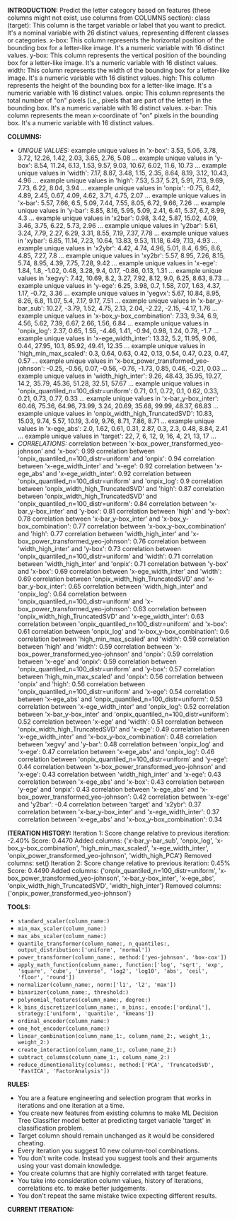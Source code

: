 **INTRODUCTION:**
Predict the letter category based on features (these columns might not exist, use columns from COLUMNS section):
class (target): This column is the target variable or label that you want to predict. It's a nominal variable with 26 distinct values, representing different classes or categories.
x-box: This column represents the horizontal position of the bounding box for a letter-like image. It's a numeric variable with 16 distinct values.
y-box: This column represents the vertical position of the bounding box for a letter-like image. It's a numeric variable with 16 distinct values.
width: This column represents the width of the bounding box for a letter-like image. It's a numeric variable with 16 distinct values.
high: This column represents the height of the bounding box for a letter-like image. It's a numeric variable with 16 distinct values.
onpix: This column represents the total number of "on" pixels (i.e., pixels that are part of the letter) in the bounding box. It's a numeric variable with 16 distinct values.
x-bar: This column represents the mean x-coordinate of "on" pixels in the bounding box. It's a numeric variable with 16 distinct values.

**COLUMNS:**
- *UNIQUE VALUES:*
example unique values in 'x-box': 3.53, 5.06, 3.78, 3.72, 12.26, 1.42, 2.03, 3.65, 2.76, 5.08 ...
example unique values in 'y-box': 8.54, 11.24, 6.13, 1.53, 9.57, 9.03, 10.67, 6.02, 11.6, 10.73 ...
example unique values in 'width': 7.17, 8.87, 3.48, 1.15, 2.35, 8.64, 8.19, 3.12, 10.43, 4.96 ...
example unique values in 'high': 7.53, 5.37, 5.21, 5.91, 7.13, 9.69, 7.73, 6.22, 8.04, 3.94 ...
example unique values in 'onpix': -0.75, 6.42, 4.89, 2.45, 0.67, 4.09, 4.62, 3.71, 4.75, 2.07 ...
example unique values in 'x-bar': 5.57, 7.66, 6.5, 5.09, 7.44, 7.55, 8.05, 6.72, 9.66, 7.26 ...
example unique values in 'y-bar': 8.85, 8.16, 5.95, 5.09, 2.41, 6.41, 5.37, 6.7, 8.99, 4.3 ...
example unique values in 'x2bar': 0.98, 3.42, 5.87, 15.02, 4.09, 3.46, 3.75, 6.22, 5.73, 2.96 ...
example unique values in 'y2bar': 5.61, 3.24, 7.79, 2.27, 6.29, 3.31, 8.55, 7.19, 7.37, 7.78 ...
example unique values in 'xybar': 6.85, 11.14, 7.23, 10.64, 13.83, 9.53, 11.18, 6.49, 7.13, 4.93 ...
example unique values in 'x2ybr': 4.42, 4.74, 4.96, 5.01, 8.4, 6.95, 8.6, 4.85, 7.27, 7.8 ...
example unique values in 'xy2br': 5.57, 8.95, 7.26, 8.15, 5.74, 8.95, 4.39, 7.75, 7.28, 9.42 ...
example unique values in 'x-ege': 1.84, 1.8, -1.02, 0.48, 3.28, 9.4, 0.17, -0.86, 0.13, 1.31 ...
example unique values in 'xegvy': 7.42, 10.69, 8.2, 3.27, 7.92, 8.12, 9.0, 6.25, 8.63, 8.73 ...
example unique values in 'y-ege': 6.25, 3.98, 0.7, 1.58, 7.07, 1.63, 4.37, 1.17, -0.72, 3.36 ...
example unique values in 'yegvx': 5.67, 10.84, 8.95, 8.26, 6.8, 11.07, 5.4, 7.17, 9.17, 7.51 ...
example unique values in 'x-bar_y-bar_sub': 10.27, -3.79, 1.52, 4.75, 2.13, 2.04, -2.22, -2.15, -4.17, 1.76 ...
example unique values in 'x-box_y-box_combination': 7.33, 9.34, 6.9, 4.56, 5.62, 7.39, 6.67, 2.66, 1.56, 6.84 ...
example unique values in 'onpix_log': 2.37, 0.65, 1.55, -4.46, 1.41, -0.94, 0.98, 1.24, 0.78, -1.7 ...
example unique values in 'x-ege_width_inter': 13.32, 5.2, 11.95, 9.06, 0.44, 27.95, 10.1, 85.92, 49.41, 12.35 ...
example unique values in 'high_min_max_scaled': 0.3, 0.64, 0.63, 0.42, 0.13, 0.54, 0.47, 0.23, 0.47, 0.57 ...
example unique values in 'x-box_power_transformed_yeo-johnson': -0.25, -0.56, 0.07, -0.56, -0.76, -1.73, 0.85, 0.46, -0.21, 0.03 ...
example unique values in 'width_high_inter': 9.26, 48.43, 35.95, 19.27, 14.2, 35.79, 45.36, 51.28, 32.51, 57.67 ...
example unique values in 'onpix_quantiled_n=100_distr=uniform': 0.71, 0.1, 0.72, 0.1, 0.62, 0.33, 0.21, 0.73, 0.77, 0.33 ...
example unique values in 'x-bar_y-box_inter': 60.46, 75.36, 64.96, 73.99, 3.24, 20.69, 35.68, 99.99, 48.37, 66.83 ...
example unique values in 'onpix_width_high_TruncatedSVD': 10.83, 15.03, 9.74, 5.57, 10.19, 3.49, 9.76, 8.71, 7.86, 8.71 ...
example unique values in 'x-ege_abs': 2.0, 1.62, 0.61, 0.31, 2.87, 0.3, 2.3, 0.48, 8.84, 2.41 ...
example unique values in 'target': 22, 7, 6, 12, 9, 16, 4, 21, 13, 17 ...
- *CORRELATIONS:*
correlation between 'x-box_power_transformed_yeo-johnson' and 'x-box': 0.99
correlation between 'onpix_quantiled_n=100_distr=uniform' and 'onpix': 0.94
correlation between 'x-ege_width_inter' and 'x-ege': 0.92
correlation between 'x-ege_abs' and 'x-ege_width_inter': 0.92
correlation between 'onpix_quantiled_n=100_distr=uniform' and 'onpix_log': 0.9
correlation between 'onpix_width_high_TruncatedSVD' and 'high': 0.87
correlation between 'onpix_width_high_TruncatedSVD' and 'onpix_quantiled_n=100_distr=uniform': 0.84
correlation between 'x-bar_y-box_inter' and 'y-box': 0.81
correlation between 'high' and 'y-box': 0.78
correlation between 'x-bar_y-box_inter' and 'x-box_y-box_combination': 0.77
correlation between 'x-box_y-box_combination' and 'high': 0.77
correlation between 'width_high_inter' and 'x-box_power_transformed_yeo-johnson': 0.76
correlation between 'width_high_inter' and 'y-box': 0.73
correlation between 'onpix_quantiled_n=100_distr=uniform' and 'width': 0.71
correlation between 'width_high_inter' and 'onpix': 0.71
correlation between 'y-box' and 'x-box': 0.69
correlation between 'x-ege_width_inter' and 'width': 0.69
correlation between 'onpix_width_high_TruncatedSVD' and 'x-bar_y-box_inter': 0.65
correlation between 'width_high_inter' and 'onpix_log': 0.64
correlation between 'onpix_quantiled_n=100_distr=uniform' and 'x-box_power_transformed_yeo-johnson': 0.63
correlation between 'onpix_width_high_TruncatedSVD' and 'x-ege_width_inter': 0.63
correlation between 'onpix_quantiled_n=100_distr=uniform' and 'x-box': 0.61
correlation between 'onpix_log' and 'x-box_y-box_combination': 0.6
correlation between 'high_min_max_scaled' and 'width': 0.59
correlation between 'high' and 'width': 0.59
correlation between 'x-box_power_transformed_yeo-johnson' and 'onpix': 0.59
correlation between 'x-ege' and 'onpix': 0.59
correlation between 'onpix_quantiled_n=100_distr=uniform' and 'y-box': 0.57
correlation between 'high_min_max_scaled' and 'onpix': 0.56
correlation between 'onpix' and 'high': 0.56
correlation between 'onpix_quantiled_n=100_distr=uniform' and 'x-ege': 0.54
correlation between 'x-ege_abs' and 'onpix_quantiled_n=100_distr=uniform': 0.53
correlation between 'x-ege_width_inter' and 'onpix_log': 0.52
correlation between 'x-bar_y-box_inter' and 'onpix_quantiled_n=100_distr=uniform': 0.52
correlation between 'x-ege' and 'width': 0.51
correlation between 'onpix_width_high_TruncatedSVD' and 'x-ege': 0.49
correlation between 'x-ege_width_inter' and 'x-box_y-box_combination': 0.48
correlation between 'xegvy' and 'y-bar': 0.48
correlation between 'onpix_log' and 'x-ege': 0.47
correlation between 'x-ege_abs' and 'onpix_log': 0.46
correlation between 'onpix_quantiled_n=100_distr=uniform' and 'y-ege': 0.44
correlation between 'x-box_power_transformed_yeo-johnson' and 'x-ege': 0.43
correlation between 'width_high_inter' and 'x-ege': 0.43
correlation between 'x-ege_abs' and 'x-box': 0.43
correlation between 'y-ege' and 'onpix': 0.43
correlation between 'x-ege_abs' and 'x-box_power_transformed_yeo-johnson': 0.42
correlation between 'x-ege' and 'y2bar': -0.4
correlation between 'target' and 'x2ybr': 0.37
correlation between 'x-bar_y-box_inter' and 'x-ege_width_inter': 0.37
correlation between 'x-ege_abs' and 'x-box_y-box_combination': 0.34

**ITERATION HISTORY:**
Iteration 1:
Score change relative to previous iteration: -2.40%
Score: 0.4470
Added columns: {'x-bar_y-bar_sub', 'onpix_log', 'x-box_y-box_combination', 'high_min_max_scaled', 'x-ege_width_inter', 'onpix_power_transformed_yeo-johnson', 'width_high_PCA'}
Removed columns: set()
Iteration 2:
Score change relative to previous iteration: 0.45%
Score: 0.4490
Added columns: {'onpix_quantiled_n=100_distr=uniform', 'x-box_power_transformed_yeo-johnson', 'x-bar_y-box_inter', 'x-ege_abs', 'onpix_width_high_TruncatedSVD', 'width_high_inter'}
Removed columns: {'onpix_power_transformed_yeo-johnson'}

**TOOLS:**
- `standard_scaler(column_name:)`
- `min_max_scaler(column_name:)`
- `max_abs_scaler(column_name:)`
- `quantile_transformer(column_name:, n_quantiles:, output_distribution:['uniform', 'normal'])`
- `power_transformer(column_name:, method:['yeo-johnson', 'box-cox'])`
- `apply_math_function(column_name:, function:['log', 'sqrt', 'exp', 'square', 'cube', 'inverse', 'log2', 'log10', 'abs', 'ceil', 'floor', 'round'])`
- `normalizer(column_name:, norm:['l1', 'l2', 'max'])`
- `binarizer(column_name:, threshold:)`
- `polynomial_features(column_name:, degree:)`
- `k_bins_discretizer(column_name:, n_bins:, encode:['ordinal'], strategy:['uniform', 'quantile', 'kmeans'])`
- `ordinal_encoder(column_name:)`
- `one_hot_encoder(column_name:)`
- `linear_combination(column_name_1:, column_name_2:, weight_1:, weight_2:)`
- `create_interaction(column_name_1:, column_name_2:)`
- `subtract_columns(column_name_1:, column_name_2:)`
- `reduce_dimentionality(columns:, method:['PCA', 'TruncatedSVD', 'FastICA', 'FactorAnalysis'])`

**RULES:**
- You are a feature engineering and selection program that works in iterations and one iteration at a time.
- You create new features from existing columns to make ML Decision Tree Classifier model better at predicting target variable 'target' in classification problem.
- Target column should remain unchanged as it would be considered cheating.
- Every iteration you suggest 10 new column-tool combinations.
- You don't write code. Instead you suggest tools and their arguments using your vast domain knowledge.
- You create columns that are highly correlated with target feature.
- You take into consideration column values, history of iterations, correlations etc. to make better judgements.
- You don't repeat the same mistake twice expecting different results.

**CURRENT ITERATION:**